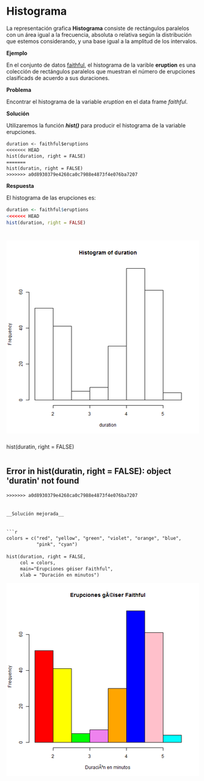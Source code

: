 
# Histograma

La representación grafica __Histograma__ consiste de rectángulos paralelos con un área igual a la frecuencia, absoluta o relativa según la distribución que estemos considerando, y una base igual a la amplitud de los intervalos. 

__Ejemplo__

En el conjunto de datos [faithful](./README.md), el histograma de la varible __eruption__ es una colección de rectángulos paralelos que muestran el número de erupciones clasificads de acuerdo a sus duraciones.

__Problema__

Encontrar el histograma de la variable _eruption_ en el data frame _faithful_.

__Solución__

Utilizaremos la función ___hist()___ para producir el histograma de la variable erupciones.

```
duration <- faithful$eruptions
<<<<<<< HEAD
hist(duration, right = FALSE)
=======
hist(duratin, right = FALSE)
>>>>>>> a0d8930379e4268ca0c7988e4873f4e076ba7207

```

__Respuesta__

El histograma de las erupciones es:


```r
duration <- faithful$eruptions
<<<<<<< HEAD
hist(duration, right = FALSE)
```

![plot of chunk histogram](figure/histogram-1.png)
=======
hist(duratin, right = FALSE)
```

```
## Error in hist(duratin, right = FALSE): object 'duratin' not found
```
>>>>>>> a0d8930379e4268ca0c7988e4873f4e076ba7207


__Solución mejorada__


```r
colors = c("red", "yellow", "green", "violet", "orange", "blue",
           "pink", "cyan")

hist(duration, right = FALSE,
     col = colors,
     main="Erupciones géiser Faithful",
     xlab = "Duración en minutos")
```

![plot of chunk histogram.better](figure/histogram.better-1.png)

